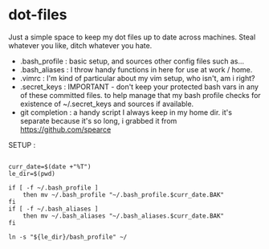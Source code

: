 # dot-files

Just a simple space to keep my dot files up to date across machines. Steal whatever you like, ditch whatever you hate. 

- .bash_profile : basic setup, and sources other config files such as...
- .bash_aliases :  I throw handy functions in here for use at work / home. 
- .vimrc : I'm kind of particular about my vim setup, who isn't, am i right? 
- .secret_keys :  IMPORTANT - don't keep your protected bash vars in any of these committed files. to help manage that my bash profile checks for existence of ~/.secret_keys and sources if available. 
- git completion : a handy script I always keep in my home dir. it's separate because it's so long, i grabbed it from https://github.com/spearce

SETUP : 
```

curr_date=$(date +"%T")
le_dir=$(pwd)

if [ -f ~/.bash_profile ] 
    then mv ~/.bash_profile "~/.bash_profile.$curr_date.BAK"
fi
if [ -f ~/.bash_aliases ] 
    then mv ~/.bash_aliases "~/.bash_aliases.$curr_date.BAK"
fi

ln -s "${le_dir}/bash_profile" ~/

